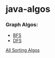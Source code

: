 # java-algos


### Graph Algos:
* [BFS](https://github.com/jasdeepbhalla/java-algos/blob/master/src/graphs/bfs_graph.java)
* [DFS](https://github.com/jasdeepbhalla/java-algos/blob/master/src/graphs/dfs_graph.java)




[All Sorting Algos](https://github.com/jasdeepbhalla/java-algos/blob/master/src/sorting/AllSorting.java)
